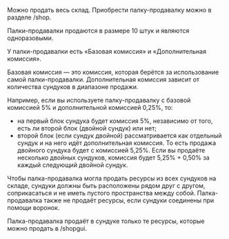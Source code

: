 Можно продать весь склад.
Приобрести палку-продавалку можно в разделе /shop.

Палки-продавалки продаются в размере 10 штук и являются одноразовыми.

У палки-продавалки есть «Базовая комиссия» и «Дополнительная комиссия».

Базовая комиссия — это комиссия, которая берётся за использование самой палки-продавалки.
Дополнительная комиссия зависит от количества сундуков в диапазоне продажи.

Например, если вы используете палку-продавалку с базовой комиссией 5% и дополнительной комиссией 0,25%, то:
- на первый блок сундука будет комиссия 5%, независимо от того, есть ли второй блок (двойной сундук) или нет;
- второй блок (если сундук двойной) рассматривается как отдельный сундук и на него идёт дополнительная комиссия. То есть продажа двойного сундука будет с комиссией 5,25%. Если вы продаёте несколько двойных сундуков, комиссия будет 5,25% + 0,50% за каждый следующий двойной сундук.

Чтобы палка-продавалка могла продать ресурсы из всех сундуков на складе, сундуки должны быть расположены рядом друг с другом, соприкасаться и не иметь пустого пространства между собой. Палка-продавалка также не продаёт ресурсы, если сундуки соединены при помощи воронок.

Палка-продавалка продаёт в сундуке только те ресурсы, которые можно продать в /shopgui.
